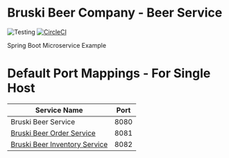 # Bruski Beer Company - Beer Service

![Testing](https://github.com/kwalter26/bruski-beer-service/workflows/Testing/badge.svg)
[![CircleCI](https://circleci.com/gh/kwalter26/bruski-beer-service.svg?style=svg)](https://circleci.com/gh/kwalter26/bruski-beer-service)

Spring Boot Microservice Example

# Default Port Mappings - For Single Host
| Service Name | Port | 
| --------| -----|
| Bruski Beer Service | 8080 |
| [Bruski Beer Order Service](https://github.com/kwalter26/bruski-beer-order-service) | 8081 |
| [Bruski Beer Inventory Service](https://github.com/kwalter26/bruski-beer-inventory-service) | 8082 |
